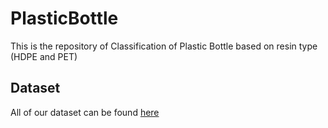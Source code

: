 # PlasticBottle
This is the repository of Classification of Plastic Bottle based on resin type (HDPE and PET)

## Dataset
All of our dataset can be found [here](https://bit.ly/datasetPlasticBottlebyqib)
